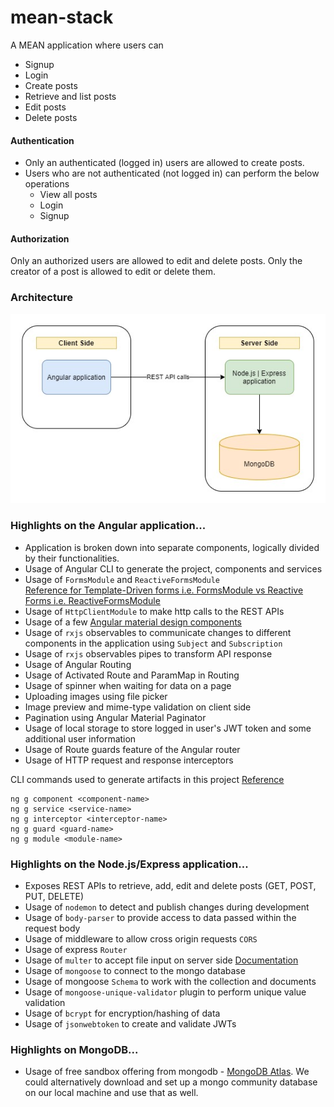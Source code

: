 # mean-stack

A MEAN application where users can
- Signup
- Login
- Create posts  
- Retrieve and list posts
- Edit posts
- Delete posts  

#### Authentication ####
- Only an authenticated (logged in) users are allowed to create posts.
- Users who are not authenticated (not logged in) can perform the below operations
    - View all posts
    - Login
    - Signup

#### Authorization ####
Only an authorized users are allowed to edit and delete posts. Only the creator of a post is allowed to edit or delete them.

### Architecture ###
![basic-mean-arch](/docs/images/basi-mean-arch.jpg)

### Highlights on the Angular application... ###  
- Application is broken down into separate components, logically divided by their functionalities.
- Usage of Angular CLI to generate the project, components and services  
- Usage of ```FormsModule``` and ```ReactiveFormsModule```  
[Reference for Template-Driven forms i.e. FormsModule vs Reactive Forms i.e. ReactiveFormsModule](https://www.pluralsight.com/guides/difference-between-template-driven-and-reactive-forms-angular)
- Usage of ```HttpClientModule``` to make http calls to the REST APIs  
- Usage of a few [Angular material design components](https://material.angular.io/)  
- Usage of ```rxjs``` observables to communicate changes to different components in the application using ```Subject``` and ```Subscription```
- Usage of ```rxjs``` observables pipes to transform API response
- Usage of Angular Routing
- Usage of Activated Route and ParamMap in Routing
- Usage of spinner when waiting for data on a page
- Uploading images using file picker
- Image preview and mime-type validation on client side
- Pagination using Angular Material Paginator
- Usage of local storage to store logged in user's JWT token and some additional user information
- Usage of Route guards feature of the Angular router
- Usage of HTTP request and response interceptors

CLI commands used to generate artifacts in this project [Reference](https://angular.io/cli/generate)
```
ng g component <component-name>
ng g service <service-name>
ng g interceptor <interceptor-name>
ng g guard <guard-name>
ng g module <module-name>
```

### Highlights on the Node.js/Express application... ###  

- Exposes REST APIs to retrieve, add, edit and delete posts (GET, POST, PUT, DELETE)
- Usage of ```nodemon``` to detect and publish changes during development
- Usage of ```body-parser``` to provide access to data passed within the request body
- Usage of middleware to allow cross origin requests ```CORS```
- Usage of express ```Router```
- Usage of ```multer``` to accept file input on server side [Documentation](https://github.com/expressjs/multer)
- Usage of ```mongoose``` to connect to the mongo database
- Usage of mongoose ```Schema``` to work with the collection and documents
- Usage of ```mongoose-unique-validator``` plugin to perform unique value validation
- Usage of ```bcrypt``` for encryption/hashing of data
- Usage of ```jsonwebtoken``` to create and validate JWTs

### Highlights on MongoDB... ### 

- Usage of free sandbox offering from mongodb - [MongoDB Atlas](https://www.mongodb.com/cloud/atlas). We could alternatively download and set up a mongo community database on our local machine and use that as well.
